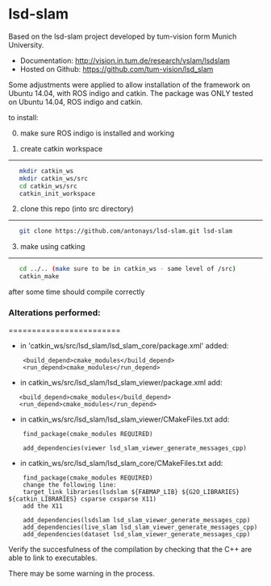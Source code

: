# lsd-slam


Based on the lsd-slam project developed by tum-vision form Munich University.
* Documentation: http://vision.in.tum.de/research/vslam/lsdslam
* Hosted on Github: https://github.com/tum-vision/lsd_slam

Some adjustments were applied to allow installation of the framework on Ubuntu 14.04, with ROS indigo and catkin.
The package was ONLY tested on Ubuntu 14.04, ROS indigo and catkin.

to install:

0) make sure ROS indigo is installed and working

1) create catkin workspace 
-----------------------------
```bash
   mkdir catkin_ws
   mkdir catkin_ws/src
   cd catkin_ws/src
   catkin_init_workspace
   ```

2) clone this repo (into src directory)
-----------------------------
```bash
   git clone https://github.com/antonays/lsd-slam.git lsd-slam
   ```
   
3) make using catking
-----------------------------
```bash
   cd ../.. (make sure to be in catkin_ws - same level of /src)
   catkin_make
   ```
   
after some time should compile correctly

### Alterations performed:
========================
* in 'catkin_ws/src/lsd_slam/lsd_slam_core/package.xml'  added:
```
	<build_depend>cmake_modules</build_depend>
	<run_depend>cmake_modules</run_depend> 
```
	

* in catkin_ws/src/lsd_slam/lsd_slam_viewer/package.xml  add:
 ```
	<build_depend>cmake_modules</build_depend>
	<run_depend>cmake_modules</run_depend> 
```
	
	
* in catkin_ws/src/lsd_slam/lsd_slam_viewer/CMakeFiles.txt  add:
```
	find_package(cmake_modules REQUIRED)
	
	add_dependencies(viewer lsd_slam_viewer_generate_messages_cpp)
```
	

* in catkin_ws/src/lsd_slam/lsd_slam_core/CMakeFiles.txt  add:
```
	find_package(cmake_modules REQUIRED)
	change the following line:
	target_link_libraries(lsdslam ${FABMAP_LIB} ${G2O_LIBRARIES} ${catkin_LIBRARIES} csparse cxsparse X11) 
	add the X11
	
	add_dependencies(lsdslam lsd_slam_viewer_generate_messages_cpp)
	add_dependencies(live_slam lsd_slam_viewer_generate_messages_cpp)
	add_dependencies(dataset lsd_slam_viewer_generate_messages_cpp)
```
	
Verify the succesfulness of the compilation by checking that the C++ are able to link to executables.

There may be some warning in the process.

